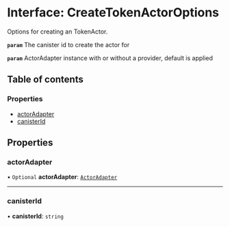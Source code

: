 # Interface: CreateTokenActorOptions

Options for creating an TokenActor.

**`param`** The canister id to create the actor for

**`param`** ActorAdapter instance with or without a provider, default is applied

## Table of contents

### Properties

- [actorAdapter](CreateTokenActorOptions.md#actoradapter)
- [canisterId](CreateTokenActorOptions.md#canisterid)

## Properties

### actorAdapter

• `Optional` **actorAdapter**: [`ActorAdapter`](../classes/ActorAdapter.md)

___

### canisterId

• **canisterId**: `string`
